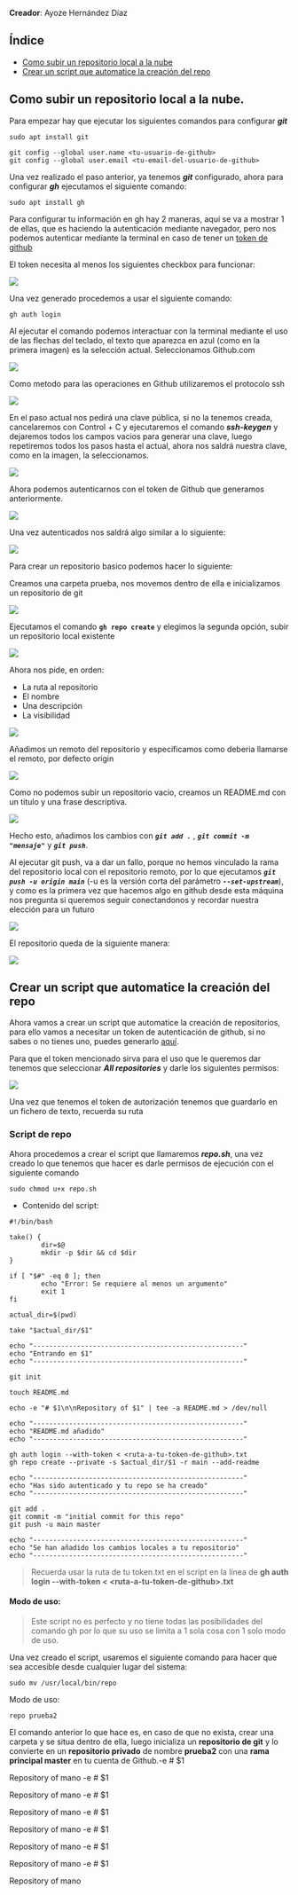 **Creador**: Ayoze Hernández Díaz

## Índice

+ [Como subir un repositorio local a la nube](#id0)
+ [Crear un script que automatice la creación del repo](#id1)

## Como subir un repositorio local a la nube. <a name="id0"></a>

Para empezar hay que ejecutar los siguientes comandos para configurar ***git*** 

```
sudo apt install git

git config --global user.name <tu-usuario-de-github>
git config --global user.email <tu-email-del-usuario-de-github>
```

Una vez realizado el paso anterior, ya tenemos ***git*** configurado, ahora para configurar ***gh*** ejecutamos el siguiente comando:

```
sudo apt install gh
```

Para configurar tu información en gh hay 2 maneras, aquí se va a mostrar 1 de ellas, que es haciendo la autenticación mediante navegador, pero nos podemos autenticar mediante la terminal en caso de tener un [token de github](https://github.com/settings/tokens)

El token necesita al menos los siguientes checkbox para funcionar:

![](./img/token.png)

Una vez generado procedemos a usar el siguiente comando:

```
gh auth login
```

Al ejecutar el comando podemos interactuar con la terminal mediante el uso de las flechas del teclado, el texto que aparezca en azul (como en la primera imagen) es la selección actual. Seleccionamos Github.com

![](./img/1.png)

Como metodo para las operaciones en Github utilizaremos el protocolo ssh

![](./img/2.png)

En el paso actual nos pedirá una clave pública, si no la tenemos creada, cancelaremos con Control + C y ejecutaremos el comando ***ssh-keygen*** y dejaremos todos los campos vacios para generar una clave, luego repetiremos todos los pasos hasta el actual, ahora nos saldrá nuestra clave, como en la imagen, la seleccionamos.

![](./img/3.png)

Ahora podemos autenticarnos con el token de Github que generamos anteriormente.

![](./img/4.png)

Una vez autenticados nos saldrá algo similar a lo siguiente:

![](./img/5.png)

Para crear un repositorio basico podemos hacer lo siguiente:

Creamos una carpeta prueba, nos movemos dentro de ella e inicializamos un repositorio de git

![](./img/repo1.png)

Ejecutamos el comando **```gh repo create```** y elegimos la segunda opción, subir un repositorio local existente

![](./img/repo2.png)

Ahora nos pide, en orden: 
+ La ruta al repositorio
+ El nombre
+ Una descripción 
+ La visibilidad

![](./img/repo3.png)

Añadimos un remoto del repositorio y especificamos como deberia llamarse el remoto, por defecto origin

![](./img/repo4.png)

Como no podemos subir un repositorio vacio, creamos un README.md con un titulo y una frase descriptiva.

![](./img/repo5.png)

Hecho esto, añadimos los cambios con ***```git add .```*** , ***```git commit -m "mensaje"```*** y ***```git push```***.

Al ejecutar git push, va a dar un fallo, porque no hemos vinculado la rama del repositorio local con el repositorio remoto, por lo que ejecutamos ***```git push -u origin main```*** (-u es la versión corta del parámetro ***```--set-upstream```***), y como es la primera vez que hacemos algo en github desde esta máquina nos pregunta si queremos seguir conectandonos y recordar nuestra elección para un futuro

![](./img/repo6.png)

El repositorio queda de la siguiente manera:

![](./img/repo7.png)

## Crear un script que automatice la creación del repo <a name="id1"></a>

Ahora vamos a crear un script que automatice la creación de repositorios, para ello vamos a necesitar un token de autenticación de github, si no sabes o no tienes uno, puedes generarlo [aquí](https://github.com/settings/tokens?type=beta).

Para que el token mencionado sirva para el uso que le queremos dar tenemos que seleccionar ***All repositories*** y darle los siguientes permisos:

![](./img/token2.png)

Una vez que tenemos el token de autorización tenemos que guardarlo en un fichero de texto, recuerda su ruta

### Script de repo

Ahora procedemos a crear el script que llamaremos ***repo.sh***, una vez creado lo que tenemos que hacer es darle permisos de ejecución con el siguiente comando


```
sudo chmod u+x repo.sh
```

+ Contenido del script:

```
#!/bin/bash

take() {
        dir=$@
        mkdir -p $dir && cd $dir
}

if [ "$#" -eq 0 ]; then
        echo "Error: Se requiere al menos un argumento"
        exit 1
fi

actual_dir=$(pwd)

take "$actual_dir/$1"

echo "-----------------------------------------------------"
echo "Entrando en $1"
echo "-----------------------------------------------------"

git init

touch README.md

echo -e "# $1\n\nRepository of $1" | tee -a README.md > /dev/null

echo "-----------------------------------------------------"
echo "README.md añadido"
echo "-----------------------------------------------------"

gh auth login --with-token < <ruta-a-tu-token-de-github>.txt
gh repo create --private -s $actual_dir/$1 -r main --add-readme

echo "-----------------------------------------------------"
echo "Has sido autenticado y tu repo se ha creado"
echo "-----------------------------------------------------"

git add .
git commit -m "initial commit for this repo"
git push -u main master

echo "-----------------------------------------------------"
echo "Se han añadido los cambios locales a tu repositorio"
echo "-----------------------------------------------------"
```

> Recuerda usar la ruta de tu token.txt en el script en la línea de **gh auth login --with-token < \<ruta-a-tu-token-de-github\>.txt**

#### Modo de uso:

> Este script no es perfecto y no tiene todas las posibilidades del comando gh por lo que su uso se limita a 1 sola cosa con 1 solo modo de uso.


Una vez creado el script, usaremos el siguiente comando para hacer que sea accesible desde cualquier lugar del sistema:

```
sudo mv /usr/local/bin/repo
```

Modo de uso:

```
repo prueba2
```

El comando anterior lo que hace es, en caso de que no exista, crear una carpeta y se situa dentro de ella, luego inicializa un **repositorio de git** y lo convierte en un **repositorio privado** de nombre **prueba2** con una **rama principal master** en tu cuenta de Github.-e # $1

Repository of mano
-e # $1

Repository of mano
-e # $1

Repository of mano
-e # $1

Repository of mano
-e # $1

Repository of mano
-e # $1

Repository of mano
-e # $1

Repository of mano
